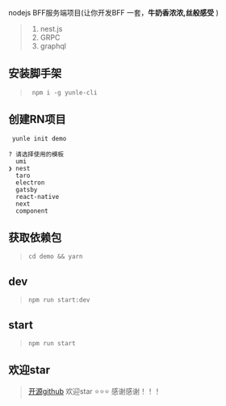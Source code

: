 nodejs BFF服务端项目(让你开发BFF 一套，**牛奶香浓浓,丝般感受** )
> 1. nest.js
> 2. GRPC
> 3. graphql

## 安装脚手架
> ` npm i -g yunle-cli`

## 创建RN项目
```
 yunle init demo

? 请选择使用的模板
  umi
❯ nest
  taro
  electron
  gatsby
  react-native
  next
  component

```
## 获取依赖包
> `cd demo && yarn`

## dev
> `npm run start:dev`

## start
> `npm run start`

## 欢迎star
> [开源github](https://github.com/YunLe-CLI/yunle-template-nest) 欢迎star ⭐⭐⭐ 感谢感谢！！！
